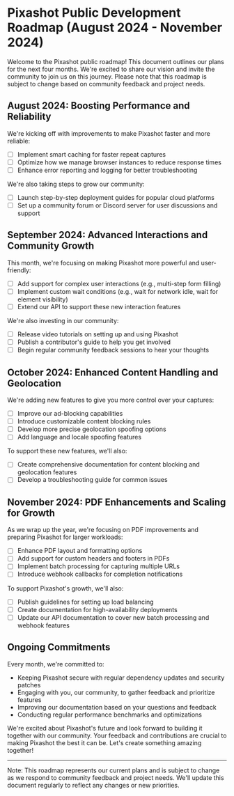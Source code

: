# Pixashot Public Development Roadmap (August 2024 - November 2024)

Welcome to the Pixashot public roadmap! This document outlines our plans for the next four months. We're excited to share our vision and invite the community to join us on this journey. Please note that this roadmap is subject to change based on community feedback and project needs.

## August 2024: Boosting Performance and Reliability

We're kicking off with improvements to make Pixashot faster and more reliable:

- [ ] Implement smart caching for faster repeat captures
- [ ] Optimize how we manage browser instances to reduce response times
- [ ] Enhance error reporting and logging for better troubleshooting

We're also taking steps to grow our community:
- [ ] Launch step-by-step deployment guides for popular cloud platforms
- [ ] Set up a community forum or Discord server for user discussions and support

## September 2024: Advanced Interactions and Community Growth

This month, we're focusing on making Pixashot more powerful and user-friendly:

- [ ] Add support for complex user interactions (e.g., multi-step form filling)
- [ ] Implement custom wait conditions (e.g., wait for network idle, wait for element visibility)
- [ ] Extend our API to support these new interaction features

We're also investing in our community:
- [ ] Release video tutorials on setting up and using Pixashot
- [ ] Publish a contributor's guide to help you get involved
- [ ] Begin regular community feedback sessions to hear your thoughts

## October 2024: Enhanced Content Handling and Geolocation

We're adding new features to give you more control over your captures:

- [ ] Improve our ad-blocking capabilities
- [ ] Introduce customizable content blocking rules
- [ ] Develop more precise geolocation spoofing options
- [ ] Add language and locale spoofing features

To support these new features, we'll also:
- [ ] Create comprehensive documentation for content blocking and geolocation features
- [ ] Develop a troubleshooting guide for common issues

## November 2024: PDF Enhancements and Scaling for Growth

As we wrap up the year, we're focusing on PDF improvements and preparing Pixashot for larger workloads:

- [ ] Enhance PDF layout and formatting options
- [ ] Add support for custom headers and footers in PDFs
- [ ] Implement batch processing for capturing multiple URLs
- [ ] Introduce webhook callbacks for completion notifications

To support Pixashot's growth, we'll also:
- [ ] Publish guidelines for setting up load balancing
- [ ] Create documentation for high-availability deployments
- [ ] Update our API documentation to cover new batch processing and webhook features

## Ongoing Commitments

Every month, we're committed to:

- Keeping Pixashot secure with regular dependency updates and security patches
- Engaging with you, our community, to gather feedback and prioritize features
- Improving our documentation based on your questions and feedback
- Conducting regular performance benchmarks and optimizations

We're excited about Pixashot's future and look forward to building it together with our community. Your feedback and contributions are crucial to making Pixashot the best it can be. Let's create something amazing together!

---

Note: This roadmap represents our current plans and is subject to change as we respond to community feedback and project needs. We'll update this document regularly to reflect any changes or new priorities.